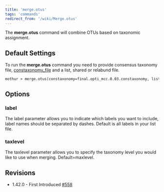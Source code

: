 ```yaml
---
title: 'merge.otus'
tags: 'commands'
redirect_from: '/wiki/Merge.otus'
---
```

The **merge.otus** command will combine OTUs based
on taxonomic assignment.

## Default Settings

To run the **merge.otus** command you need to provide consensus taxonomy
file, [constaxonomy_file](Constaxonomy_file) and a list, shared or
relabund file.

    mothur > merge.otus(constaxonomy=final.opti_mcc.0.03.constaxonomy, list=final.opti_mcc.list)

## Options

### label

The label parameter allows you to indicate which labels you want to
include, label names should be separated by dashes. Default is all
labels in your list file.

### taxlevel

The taxlevel parameter allows you to specify the taxonomy level you
would like to use when merging. Default=maxlevel.

## Revisions

-   1.42.0 - First Introduced
    [\#558](https://github.com/mothur/mothur/issues/558)



